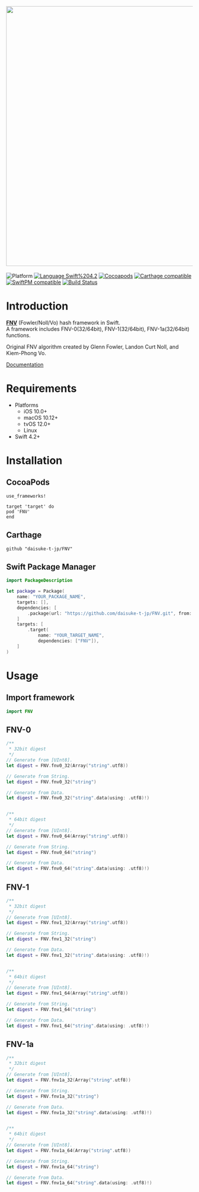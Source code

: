 <img src="https://raw.githubusercontent.com/daisuke-t-jp/FNV/master/images/header.png" width="700"></br>
------
![Platform](https://img.shields.io/badge/Platform-iOS%20%7C%20macOS%20%7C%20tvOS%20%7C%20Linux-blue.svg)
[![Language Swift%204.2](https://img.shields.io/badge/Language-Swift%204.2-orange.svg)](https://developer.apple.com/swift)
[![Cocoapods](https://img.shields.io/cocoapods/v/FNV.svg)](https://cocoapods.org/pods/FNV)
[![Carthage compatible](https://img.shields.io/badge/Carthage-compatible-green.svg)](https://github.com/Carthage/Carthage)
[![SwiftPM compatible](https://img.shields.io/badge/SwiftPM-compatible-green.svg)](https://github.com/apple/swift-package-manager)
[![Build Status](https://travis-ci.org/daisuke-t-jp/FNV.svg?branch=master)](https://travis-ci.org/daisuke-t-jp/FNV)


# Introduction

[**FNV**](http://www.isthe.com/chongo/tech/comp/fnv/index.html) (Fowler/Noll/Vo) hash framework in Swift.  
A framework includes FNV-0(32/64bit), FNV-1(32/64bit), FNV-1a(32/64bit) functions.  
  
Original FNV algorithm created by Glenn Fowler, Landon Curt Noll, and Kiem-Phong Vo.  
  
[Documentation](https://daisuke-t-jp.github.io/FNV/index.html)


# Requirements
- Platforms
  - iOS 10.0+
  - macOS 10.12+
  - tvOS 12.0+
  - Linux
- Swift 4.2+

# Installation
## CocoaPods
```
use_frameworks!

target 'target' do
pod 'FNV'
end
```

## Carthage
`github "daisuke-t-jp/FNV"`

## Swift Package Manager
```swift
import PackageDescription

let package = Package(
    name: "YOUR_PACKAGE_NAME",
    targets: [],
    dependencies: [
        .package(url: "https://github.com/daisuke-t-jp/FNV.git", from: "1.0.0")
    ]
    targets: [
        .target(
            name: "YOUR_TARGET_NAME",
            dependencies: ["FNV"]),
    ]
)
```


# Usage

## Import framework
``` swift
import FNV
```

## FNV-0
``` swift
/**
 * 32bit digest
 */
// Generate from [UInt8].
let digest = FNV.fnv0_32(Array("string".utf8))

// Generate from String.
let digest = FNV.fnv0_32("string")

// Generate from Data.
let digest = FNV.fnv0_32("string".data(using: .utf8)!)


/**
 * 64bit digest
 */
// Generate from [UInt8].
let digest = FNV.fnv0_64(Array("string".utf8))

// Generate from String.
let digest = FNV.fnv0_64("string")

// Generate from Data.
let digest = FNV.fnv0_64("string".data(using: .utf8)!)
```

## FNV-1
``` swift
/**
 * 32bit digest
 */
// Generate from [UInt8].
let digest = FNV.fnv1_32(Array("string".utf8))

// Generate from String.
let digest = FNV.fnv1_32("string")

// Generate from Data.
let digest = FNV.fnv1_32("string".data(using: .utf8)!)


/**
 * 64bit digest
 */
// Generate from [UInt8].
let digest = FNV.fnv1_64(Array("string".utf8))

// Generate from String.
let digest = FNV.fnv1_64("string")

// Generate from Data.
let digest = FNV.fnv1_64("string".data(using: .utf8)!)
```

## FNV-1a
``` swift
/**
 * 32bit digest
 */
// Generate from [UInt8].
let digest = FNV.fnv1a_32(Array("string".utf8))

// Generate from String.
let digest = FNV.fnv1a_32("string")

// Generate from Data.
let digest = FNV.fnv1a_32("string".data(using: .utf8)!)


/**
 * 64bit digest
 */
// Generate from [UInt8].
let digest = FNV.fnv1a_64(Array("string".utf8))

// Generate from String.
let digest = FNV.fnv1a_64("string")

// Generate from Data.
let digest = FNV.fnv1a_64("string".data(using: .utf8)!)
```
